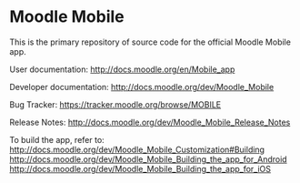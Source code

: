 Moodle Mobile
============

This is the primary repository of source code for the official Moodle Mobile app.

User documentation: http://docs.moodle.org/en/Mobile_app

Developer documentation: http://docs.moodle.org/dev/Moodle_Mobile

Bug Tracker:  https://tracker.moodle.org/browse/MOBILE

Release Notes: http://docs.moodle.org/dev/Moodle_Mobile_Release_Notes

To build the app, refer to:
http://docs.moodle.org/dev/Moodle_Mobile_Customization#Building
http://docs.moodle.org/dev/Moodle_Mobile_Building_the_app_for_Android
http://docs.moodle.org/dev/Moodle_Mobile_Building_the_app_for_iOS

